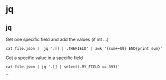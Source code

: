 # jq

## jq

Get one specific field and add the values \(if int ...\)

```text
cat file.json |  jq '.[] | .THEFIELD' | awk '{sum+=$0} END{print sum}'
```

Get a specific value in a specific field

```text
cat file.json | jq '.[] | select(.MY_FIELD == 393)'
```

\`\`


